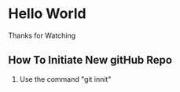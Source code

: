 # Hello World

Thanks for Watching

## How To Initiate New gitHub Repo

1. Use the command "git innit"